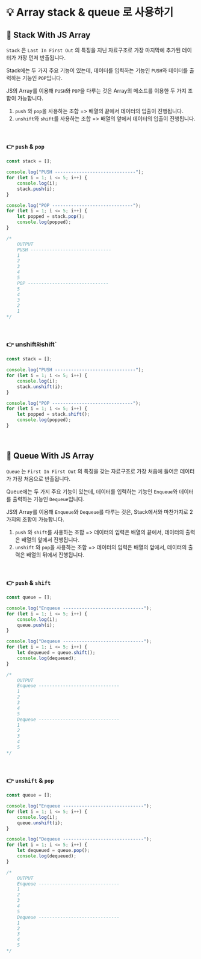 # 💡 Array stack & queue 로 사용하기

## 📌 Stack With JS Array

`Stack` 은 `Last In First Out` 의 특징을 지닌 자료구조로 가장 마지막에 추가된 데이터가 가장 먼저 반출됩니다.

Stack에는 두 가지 주요 기능이 있는데, 데이터를 입력하는 기능인 `PUSH`와 데이터를 출력하는 기능인 `POP`입니다.

JS의 Array를 이용해 `PUSH`와 `POP`을 다루는 것은 Array의 메소드를 이용한 두 가지 조합이 가능합니다.

1. `push` 와 `pop`을 사용하는 조합 => 배열의 끝에서 데이터의 입출이 진행됩니다.
2. `unshift`와 `shift`를 사용하는 조합 => 배열의 앞에서 데이터의 입출이 진행됩니다.

</br>

### 👉 `push` & `pop`

```javascript
const stack = [];

console.log("PUSH ------------------------------");
for (let i = 1; i <= 5; i++) {
    console.log(i);
    stack.push(i);
}

console.log("POP ------------------------------");
for (let i = 1; i <= 5; i++) {
    let popped = stack.pop();
    console.log(popped);
}

/*
    OUTPUT
    PUSH ------------------------------
    1
    2
    3
    4
    5
    POP ------------------------------
    5
    4
    3
    2
    1
*/
```

</br>

### 👉 unshift`와`shift`

```javascript
const stack = [];

console.log("PUSH ------------------------------");
for (let i = 1; i <= 5; i++) {
    console.log(i);
    stack.unshift(i);
}

console.log("POP ------------------------------");
for (let i = 1; i <= 5; i++) {
    let popped = stack.shift();
    console.log(popped);
}
```

</br>

## 📌 Queue With JS Array

`Queue` 는 `First In First Out` 의 특징을 갖는 자료구조로 가장 처음에 들어온 데이터가 가장 처음으로 반출됩니다.

Queue에는 두 가지 주요 기능이 있는데, 데이터를 입력하는 기능인 `Enqueue`와 데이터를 출력하는 기능인 `Dequeue`입니다.

JS의 Array를 이용해 `Enqueue`와 `Dequeue`를 다루는 것은, Stack에서와 마찬가지로 2가지의 조합이 가능합니다.

1. `push` 와 `shift`를 사용하는 조합 => 데이터의 입력은 배열의 끝에서, 데이터의 출력은 배열의 앞에서 진행됩니다.
2. `unshift` 와 `pop`을 사용하는 조합 => 데이터의 입력은 배열의 앞에서, 데이터의 출력은 배열의 뒤에서 진행됩니다.

</br>

### 👉 `push` & `shift`

```javascript
const queue = [];

console.log("Enqueue ------------------------------");
for (let i = 1; i <= 5; i++) {
    console.log(i);
    queue.push(i);
}

console.log("Dequeue ------------------------------");
for (let i = 1; i <= 5; i++) {
    let dequeued = queue.shift();
    console.log(dequeued);
}

/*
    OUTPUT
    Enqueue ------------------------------
    1
    2
    3
    4
    5
    Dequeue ------------------------------
    1
    2
    3
    4
    5
*/
```

</br>

### 👉 `unshift` & `pop`

```javascript
const queue = [];

console.log("Enqueue ------------------------------");
for (let i = 1; i <= 5; i++) {
    console.log(i);
    queue.unshift(i);
}

console.log("Dequeue ------------------------------");
for (let i = 1; i <= 5; i++) {
    let dequeued = queue.pop();
    console.log(dequeued);
}

/*
    OUTPUT
    Enqueue ------------------------------
    1
    2
    3
    4
    5
    Dequeue ------------------------------
    1
    2
    3
    4
    5
*/
```
